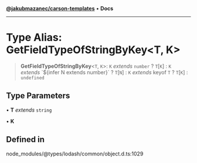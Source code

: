 [**@jakubmazanec/carson-templates**](../../../README.md) • **Docs**

---

# Type Alias: GetFieldTypeOfStringByKey\<T, K\>

> **GetFieldTypeOfStringByKey**\<`T`, `K`\>: `K` _extends_ `number` ? `T`\[`K`\] : `K` _extends_
> \`$\{infer N extends number\}\` ? `T`\[`N`\] : `K` _extends_ keyof `T` ? `T`\[`K`\] : `undefined`

## Type Parameters

• **T** _extends_ `string`

• **K**

## Defined in

node_modules/@types/lodash/common/object.d.ts:1029
